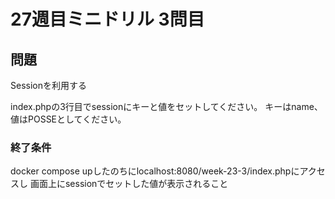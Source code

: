 # 27週目ミニドリル 3問目

## 問題

Sessionを利用する

index.phpの3行目でsessionにキーと値をセットしてください。
キーはname、値はPOSSEとしてください。

### 終了条件
docker compose upしたのちにlocalhost:8080/week-23-3/index.phpにアクセスし
画面上にsessionでセットした値が表示されること

